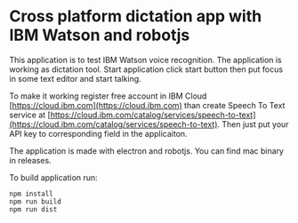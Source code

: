 # Cross platform dictation app with IBM Watson and robotjs

This application is to test IBM Watson voice recognition. The application is working as dictation tool. Start application click start button then put focus in some text editor and start talking.

To make it working register free account in IBM Cloud [https://cloud.ibm.com](https://cloud.ibm.com) than create Speech To Text service at [https://cloud.ibm.com/catalog/services/speech-to-text](https://cloud.ibm.com/catalog/services/speech-to-text). Then just put your API key to corresponding field in the applicaiton.

The application is made with electron and robotjs. You can find mac binary in releases.

To build application run:
```
npm install
npm run build
npm run dist
```
